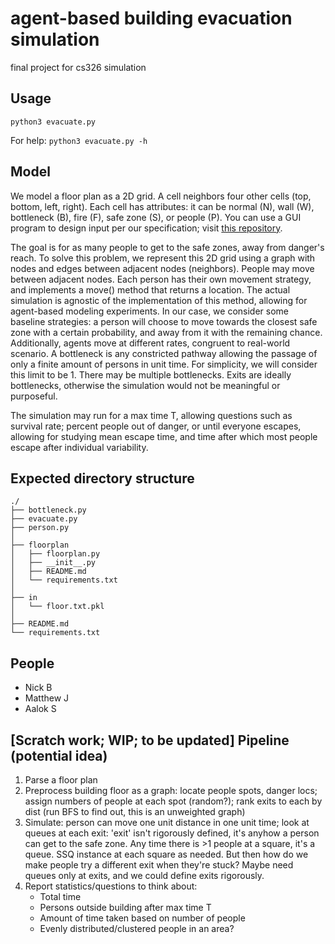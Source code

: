 # agent-based building evacuation simulation

final project for cs326 simulation


Usage
---
`python3 evacuate.py`

For help: `python3 evacuate.py -h`


Model
---
We model a floor plan as a 2D grid. A cell neighbors four other cells (top, bottom, left, right).
Each cell has attributes: it can be normal (N), wall (W), bottleneck (B), fire (F), safe zone (S), or people (P).
You can use a GUI program to design input per our specification; 
visit [this repository](https://github.com/aalok-sathe/egress-floorplan-design).

The goal is for as many people to get to the safe zones, away from danger's reach. 
To solve this problem, we represent this 2D grid using a graph with nodes and edges between adjacent nodes (neighbors). 
People may move between adjacent nodes. Each person has their own movement strategy, and implements a move() method that
returns a location. The actual simulation is agnostic of the implementation of this method, allowing for agent-based
modeling experiments. In our case, we consider some baseline strategies: a person will choose to move towards the closest safe
zone with a certain probability, and away from it with the remaining chance. Additionally, agents move at different rates,
congruent to real-world scenario.
A bottleneck is any constricted pathway allowing the passage of only a finite amount of persons in unit time. 
For simplicity, we will consider this limit to be 1. There may be multiple bottlenecks. Exits are ideally bottlenecks, 
otherwise the simulation would not be meaningful or purposeful.

The simulation may run for a max time T, allowing questions such as survival rate; percent people out of danger, 
or until everyone escapes, allowing for studying mean escape time, and time after which most people escape after individual
variability.


Expected directory structure
---
```
./
├── bottleneck.py
├── evacuate.py
├── person.py
│
├── floorplan
│   ├── floorplan.py
│   ├── __init__.py
│   ├── README.md
│   └── requirements.txt
│
├── in
│   └── floor.txt.pkl
│
├── README.md
└── requirements.txt
```


People
---
- Nick B
- Matthew J
- Aalok S



[Scratch work; WIP; to be updated] Pipeline (potential idea)
---
1. Parse a floor plan
2. Preprocess building floor as a graph: locate people spots, danger locs;
    assign numbers of people at each spot (random?); rank exits to each by dist
    (run BFS to find out, this is an unweighted graph) 
3. Simulate: person can move one unit distance in one unit time; look at queues
     at each exit: 'exit' isn't rigorously defined, it's anyhow a person can get
     to the safe zone. Any time there is >1 people at a square, it's a queue.
    SSQ instance at each square as needed. But then how do we make people try
     a different exit when they're stuck? Maybe need queues only at exits, and 
     we could define exits rigorously.
4. Report statistics/questions to think about:
    - Total time
    - Persons outside building after max time T
    - Amount of time taken based on number of people
    - Evenly distributed/clustered people in an area? 
